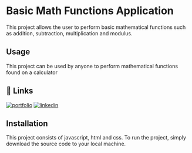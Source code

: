 
# Basic Math Functions Application 

This project allows the user to perform basic mathematical functions such as addition, subtraction, multiplication and modulus.
## Usage

This project can be used by anyone to perform mathematical functions found on a calculator



## 🔗 Links
[![portfolio](https://img.shields.io/badge/my_portfolio-000?style=for-the-badge&logo=ko-fi&logoColor=white)](https://github.com/Elyk-Adnuram)
[![linkedin](https://img.shields.io/badge/linkedin-0A66C2?style=for-the-badge&logo=linkedin&logoColor=white)](https://www.linkedin.com/in/kyle-marunda-58409439/)



## Installation

This project consists of javascript, html and css. To run the project, simply download the source code to your local machine.
